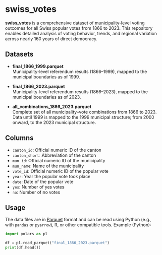 # swiss_votes

**swiss_votes** is a comprehensive dataset of municipality-level voting outcomes for all Swiss popular votes from 1866 to 2023. This repository enables detailed analysis of voting behavior, trends, and regional variation across nearly 160 years of direct democracy.

## Datasets

- **final_1866_1999.parquet**  
  Municipality-level referendum results (1866–1999), mapped to the municipal boundaries as of 1999.

- **final_1866_2023.parquet**  
  Municipality-level referendum results (1866–2023), mapped to the municipal boundaries as of 2023.

- **all_combinations_1866_2023.parquet**  
  Complete set of all municipality–vote combinations from 1866 to 2023. Data until 1999 is mapped to the 1999 municipal structure; from 2000 onward, to the 2023 municipal structure.

## Columns

- `canton_id`: Official numeric ID of the canton  
- `canton_short`: Abbreviation of the canton  
- `mun_id`: Official numeric ID of the municipality  
- `mun_name`: Name of the municipality  
- `vote_id`: Official numeric ID of the popular vote  
- `year`: Year the popular vote took place  
- `date`: Date of the popular vote  
- `yes`: Number of yes votes  
- `no`: Number of no votes  

## Usage

The data files are in [Parquet](https://parquet.apache.org/) format and can be read using Python (e.g., with `pandas` or `pyarrow`), R, or other compatible tools. Example (Python):

```python
import polars as pl

df = pl.read_parquet("final_1866_2023.parquet")
print(df.head())
